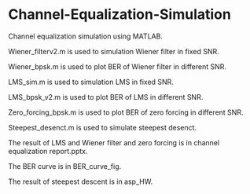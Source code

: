 # Channel-Equalization-Simulation
Channel equalization simulation using MATLAB.

Wiener_filterv2.m is used to simulation Wiener filter in fixed SNR.

Wiener_bpsk.m is used to plot BER of Wiener filter in different SNR.

LMS_sim.m is used to simulation LMS in fixed SNR.

LMS_bpsk_v2.m is used to plot BER of LMS in different SNR.

Zero_forcing_bpsk.m is used to plot BER of zero forcing in different SNR.

Steepest_desenct.m is used to simulate steepest desenct.

The result of LMS and Wiener filter and zero forcing is in channel equalization report.pptx.

The BER curve is in BER_curve_fig.

The result of steepest descent is in asp_HW.
